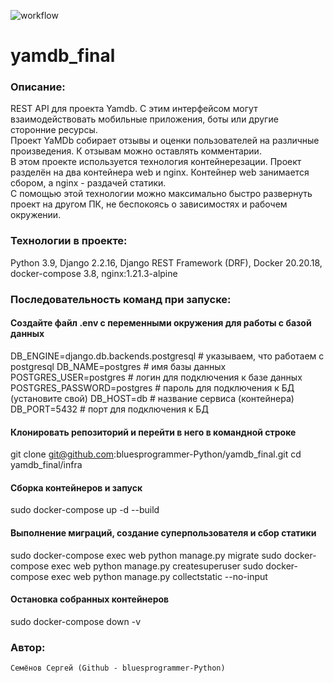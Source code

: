 ![workflow](https://github.com/bluesprogrammer-Python/yamdb_final/actions/workflows/yamdb_workflow.yml/badge.svg)

# yamdb_final


### Описание: 
  REST API для проекта Yamdb. С этим интерфейсом могут взаимодействовать мобильные приложения, боты или другие сторонние ресурсы.  
  Проект YaMDb собирает отзывы и оценки пользователей на различные произведения. К отзывам можно оставлять комментарии.  
  В этом проекте используется технология контейнерезации. Проект разделён на два контейнера web и nginx. Контейнер web занимается сбором, а nginx - раздачей статики.  
  С помощью этой технологии можно максимально быстро развернуть проект на другом ПК, не беспокоясь о зависимостях и рабочем окружении.


### Технологии в проекте:
  Python 3.9, Django 2.2.16, Django REST Framework (DRF), Docker 20.20.18,  
  docker-compose 3.8, nginx:1.21.3-alpine
  

### Последовательность команд при запуске:

#### Создайте файл .env с переменными окружения для работы с базой данных  
DB_ENGINE=django.db.backends.postgresql # указываем, что работаем с postgresql
DB_NAME=postgres # имя базы данных
POSTGRES_USER=postgres # логин для подключения к базе данных
POSTGRES_PASSWORD=postgres # пароль для подключения к БД (установите свой)
DB_HOST=db # название сервиса (контейнера)
DB_PORT=5432 # порт для подключения к БД

#### Клонировать репозиторий и перейти в него в командной строке
git clone git@github.com:bluesprogrammer-Python/yamdb_final.git
cd yamdb_final/infra

#### Сборка контейнеров и запуск
sudo docker-compose up -d --build  

#### Выполнение миграций, создание суперпользователя и сбор статики
sudo docker-compose exec web python manage.py migrate
sudo docker-compose exec web python manage.py createsuperuser
sudo docker-compose exec web python manage.py collectstatic --no-input

#### Остановка собранных контейнеров  
sudo docker-compose down -v

### Автор:
 	Семёнов Сергей (Github - bluesprogrammer-Python)
